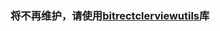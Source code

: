 ### 将不再维护，请使用[bitrectclerviewutils](https://github.com/Bitliker/Repertory-Android/tree/master/ui/bitrectclerviewutils)库